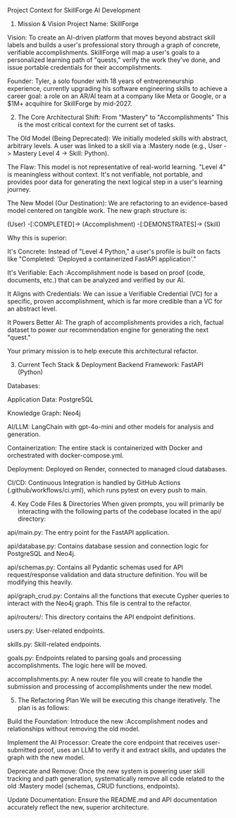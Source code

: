 Project Context for SkillForge AI Development
1. Mission & Vision
Project Name: SkillForge

Vision: To create an AI-driven platform that moves beyond abstract skill labels and builds a user's professional story through a graph of concrete, verifiable accomplishments. SkillForge will map a user's goals to a personalized learning path of "quests," verify the work they've done, and issue portable credentials for their accomplishments.

Founder: Tyler, a solo founder with 18 years of entrepreneurship experience, currently upgrading his software engineering skills to achieve a career goal: a role on an AR/AI team at a company like Meta or Google, or a $1M+ acquihire for SkillForge by mid-2027.

2. The Core Architectural Shift: From "Mastery" to "Accomplishments"
This is the most critical context for the current set of tasks.

The Old Model (Being Deprecated):
We initially modeled skills with abstract, arbitrary levels. A user was linked to a skill via a :Mastery node (e.g., User -> Mastery Level 4 -> Skill: Python).

The Flaw: This model is not representative of real-world learning. "Level 4" is meaningless without context. It's not verifiable, not portable, and provides poor data for generating the next logical step in a user's learning journey.

The New Model (Our Destination):
We are refactoring to an evidence-based model centered on tangible work. The new graph structure is:

(User) -[:COMPLETED]-> (Accomplishment) -[:DEMONSTRATES]-> (Skill)

Why this is superior:

It's Concrete: Instead of "Level 4 Python," a user's profile is built on facts like "Completed: 'Deployed a containerized FastAPI application'."

It's Verifiable: Each :Accomplishment node is based on proof (code, documents, etc.) that can be analyzed and verified by our AI.

It Aligns with Credentials: We can issue a Verifiable Credential (VC) for a specific, proven accomplishment, which is far more credible than a VC for an abstract level.

It Powers Better AI: The graph of accomplishments provides a rich, factual dataset to power our recommendation engine for generating the next "quest."

Your primary mission is to help execute this architectural refactor.

3. Current Tech Stack & Deployment
Backend Framework: FastAPI (Python)

Databases:

Application Data: PostgreSQL

Knowledge Graph: Neo4j

AI/LLM: LangChain with gpt-4o-mini and other models for analysis and generation.

Containerization: The entire stack is containerized with Docker and orchestrated with docker-compose.yml.

Deployment: Deployed on Render, connected to managed cloud databases.

CI/CD: Continuous Integration is handled by GitHub Actions (.github/workflows/ci.yml), which runs pytest on every push to main.

4. Key Code Files & Directories
When given prompts, you will primarily be interacting with the following parts of the codebase located in the api/ directory:

api/main.py: The entry point for the FastAPI application.

api/database.py: Contains database session and connection logic for PostgreSQL and Neo4j.

api/schemas.py: Contains all Pydantic schemas used for API request/response validation and data structure definition. You will be modifying this heavily.

api/graph_crud.py: Contains all the functions that execute Cypher queries to interact with the Neo4j graph. This file is central to the refactor.

api/routers/: This directory contains the API endpoint definitions.

users.py: User-related endpoints.

skills.py: Skill-related endpoints.

goals.py: Endpoints related to parsing goals and processing accomplishments. The logic here will be moved.

accomplishments.py: A new router file you will create to handle the submission and processing of accomplishments under the new model.

5. The Refactoring Plan
We will be executing this change iteratively. The plan is as follows:

Build the Foundation: Introduce the new :Accomplishment nodes and relationships without removing the old model.

Implement the AI Processor: Create the core endpoint that receives user-submitted proof, uses an LLM to verify it and extract skills, and updates the graph with the new model.

Deprecate and Remove: Once the new system is powering user skill tracking and path generation, systematically remove all code related to the old :Mastery model (schemas, CRUD functions, endpoints).

Update Documentation: Ensure the README.md and API documentation accurately reflect the new, superior architecture.